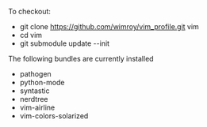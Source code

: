 To checkout:
- git clone https://github.com/wimroy/vim_profile.git vim
- cd vim
- git submodule update --init


The following bundles are currently installed
- pathogen
- python-mode
- syntastic
- nerdtree
- vim-airline
- vim-colors-solarized
